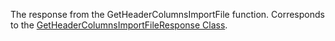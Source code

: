 The response from the GetHeaderColumnsImportFile function. 
Corresponds to the [GetHeaderColumnsImportFileResponse Class](https://msdn.microsoft.com/library/microsoft.crm.sdk.messages.getheadercolumnsimportfileresponse.aspx).
